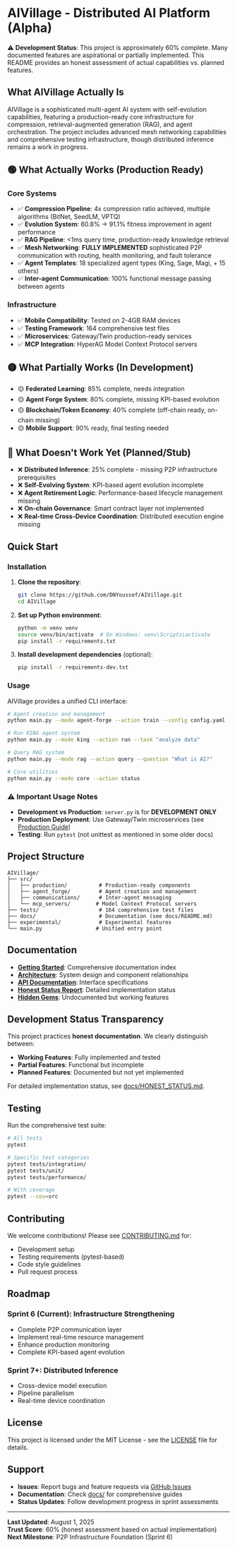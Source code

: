 # AIVillage - Distributed AI Platform (Alpha)

⚠️ **Development Status**: This project is approximately 60% complete. Many documented features are aspirational or partially implemented. This README provides an honest assessment of actual capabilities vs. planned features.



## What AIVillage Actually Is

AIVillage is a sophisticated multi-agent AI system with self-evolution capabilities, featuring a production-ready core infrastructure for compression, retrieval-augmented generation (RAG), and agent orchestration. The project includes advanced mesh networking capabilities and comprehensive testing infrastructure, though distributed inference remains a work in progress.

## 🟢 What Actually Works (Production Ready)

### Core Systems
- ✅ **Compression Pipeline**: 4x compression ratio achieved, multiple algorithms (BitNet, SeedLM, VPTQ)
- ✅ **Evolution System**: 60.8% → 91.1% fitness improvement in agent performance
- ✅ **RAG Pipeline**: <1ms query time, production-ready knowledge retrieval
- ✅ **Mesh Networking**: **FULLY IMPLEMENTED** sophisticated P2P communication with routing, health monitoring, and fault tolerance
- ✅ **Agent Templates**: 18 specialized agent types (King, Sage, Magi, + 15 others)
- ✅ **Inter-agent Communication**: 100% functional message passing between agents

### Infrastructure
- ✅ **Mobile Compatibility**: Tested on 2-4GB RAM devices
- ✅ **Testing Framework**: 164 comprehensive test files
- ✅ **Microservices**: Gateway/Twin production-ready services
- ✅ **MCP Integration**: HyperAG Model Context Protocol servers

## 🟡 What Partially Works (In Development)

- 🟡 **Federated Learning**: 85% complete, needs integration
- 🟡 **Agent Forge System**: 80% complete, missing KPI-based evolution
- 🟡 **Blockchain/Token Economy**: 40% complete (off-chain ready, on-chain missing)
- 🟡 **Mobile Support**: 90% ready, final testing needed

## 🔴 What Doesn't Work Yet (Planned/Stub)

- ❌ **Distributed Inference**: 25% complete - missing P2P infrastructure prerequisites
- ❌ **Self-Evolving System**: KPI-based agent evolution incomplete
- ❌ **Agent Retirement Logic**: Performance-based lifecycle management missing
- ❌ **On-chain Governance**: Smart contract layer not implemented
- ❌ **Real-time Cross-Device Coordination**: Distributed execution engine missing

## Quick Start

### Installation

1. **Clone the repository**:
   ```bash
   git clone https://github.com/DNYoussef/AIVillage.git
   cd AIVillage
   ```

2. **Set up Python environment**:
   ```bash
   python -m venv venv
   source venv/bin/activate  # On Windows: venv\Scripts\activate
   pip install -r requirements.txt
   ```

3. **Install development dependencies** (optional):
   ```bash
   pip install -r requirements-dev.txt
   ```

### Usage

AIVillage provides a unified CLI interface:

```bash
# Agent creation and management
python main.py --mode agent-forge --action train --config config.yaml

# Run KING agent system
python main.py --mode king --action run --task "analyze data"

# Query RAG system
python main.py --mode rag --action query --question "What is AI?"

# Core utilities
python main.py --mode core --action status
```

### ⚠️ Important Usage Notes

- **Development vs Production**: `server.py` is for **DEVELOPMENT ONLY**
- **Production Deployment**: Use Gateway/Twin microservices (see [Production Guide](docs/deployment/PRODUCTION_GUIDE.md))
- **Testing**: Run `pytest` (not unittest as mentioned in some older docs)

## Project Structure

```
AIVillage/
├── src/
│   ├── production/          # Production-ready components
│   ├── agent_forge/         # Agent creation and management
│   ├── communications/      # Inter-agent messaging
│   └── mcp_servers/        # Model Context Protocol servers
├── tests/                   # 164 comprehensive test files
├── docs/                    # Documentation (see docs/README.md)
├── experimental/            # Experimental features
└── main.py                 # Unified entry point
```

## Documentation

- **[Getting Started](docs/README.md)**: Comprehensive documentation index
- **[Architecture](docs/architecture/)**: System design and component relationships
- **[API Documentation](docs/api/)**: Interface specifications
- **[Honest Status Report](docs/HONEST_STATUS.md)**: Detailed implementation status
- **[Hidden Gems](docs/hidden_gems.md)**: Undocumented but working features

## Development Status Transparency

This project practices **honest documentation**. We clearly distinguish between:

- **Working Features**: Fully implemented and tested
- **Partial Features**: Functional but incomplete
- **Planned Features**: Documented but not yet implemented

For detailed implementation status, see [docs/HONEST_STATUS.md](docs/HONEST_STATUS.md).

## Testing

Run the comprehensive test suite:

```bash
# All tests
pytest

# Specific test categories
pytest tests/integration/
pytest tests/unit/
pytest tests/performance/

# With coverage
pytest --cov=src
```

## Contributing

We welcome contributions! Please see [CONTRIBUTING.md](CONTRIBUTING.md) for:
- Development setup
- Testing requirements (pytest-based)
- Code style guidelines
- Pull request process

## Roadmap

### Sprint 6 (Current): Infrastructure Strengthening
- Complete P2P communication layer
- Implement real-time resource management
- Enhance production monitoring
- Complete KPI-based agent evolution

### Sprint 7+: Distributed Inference
- Cross-device model execution
- Pipeline parallelism
- Real-time device coordination

## License

This project is licensed under the MIT License - see the [LICENSE](LICENSE) file for details.

## Support

- **Issues**: Report bugs and feature requests via [GitHub Issues](https://github.com/DNYoussef/AIVillage/issues)
- **Documentation**: Check [docs/](docs/) for comprehensive guides
- **Status Updates**: Follow development progress in sprint assessments

---

**Last Updated**: August 1, 2025  
**Trust Score**: 60% (honest assessment based on actual implementation)  
**Next Milestone**: P2P Infrastructure Foundation (Sprint 6)